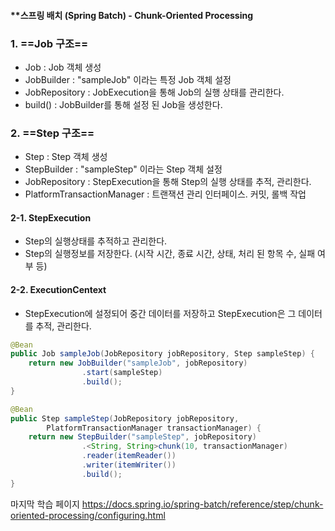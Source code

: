 #### **스프링 배치 (Spring Batch) - Chunk-Oriented Processing

### 1. ==**Job 구조**==
- Job : Job 객체 생성
- JobBuilder : "sampleJob" 이라는 특정 Job 객체 설정
- JobRepository : JobExecution을 통해 Job의 실행 상태를 관리한다.
- build() : JobBuilder를 통해 설정 된 Job을 생성한다.

### 2. ==**Step 구조**==
- Step : Step 객체 생성
- StepBuilder : "sampleStep" 이라는 Step 객체 설정
- JobRepository : StepExecution을 통해 Step의 실행 상태를 추적, 관리한다.
- PlatformTransactionManager : 트랜잭션 관리 인터페이스. 커밋, 롤백 작업

#### 2-1. StepExecution
- Step의 실행상태를 추적하고 관리한다.
- Step의 실행정보를 저장한다. (시작 시간, 종료 시간, 상태, 처리 된 항목 수, 실패 여부 등)

#### 2-2. ExecutionCentext
- StepExecution에 설정되어 중간 데이터를 저장하고 StepExecution은 그 데이터를 추적, 관리한다.


```java
@Bean
public Job sampleJob(JobRepository jobRepository, Step sampleStep) {
    return new JobBuilder("sampleJob", jobRepository)
                .start(sampleStep)
                .build();
}

@Bean
public Step sampleStep(JobRepository jobRepository, 
		PlatformTransactionManager transactionManager) { 
	return new StepBuilder("sampleStep", jobRepository)
				.<String, String>chunk(10, transactionManager) 
				.reader(itemReader())
				.writer(itemWriter())
				.build();
}
```


마지막 학습 페이지
https://docs.spring.io/spring-batch/reference/step/chunk-oriented-processing/configuring.html